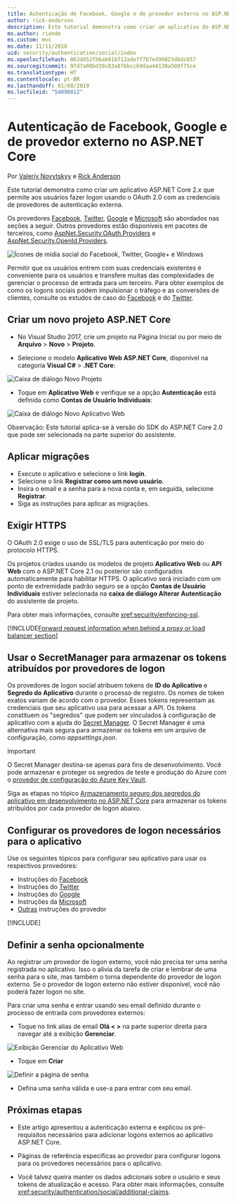 ```yaml
---
title: Autenticação de Facebook, Google e de provedor externo no ASP.NET Core
author: rick-anderson
description: Este tutorial demonstra como criar um aplicativo do ASP.NET Core 2.x usando o OAuth 2.0 com provedores de autenticação externa.
ms.author: riande
ms.custom: mvc
ms.date: 11/11/2018
uid: security/authentication/social/index
ms.openlocfilehash: 063d452fb6ab91b712ade7f7b7ed99823dbdc657
ms.sourcegitcommit: 97d7a00bd39c83a8f6bccb9daa44130a509f75ce
ms.translationtype: HT
ms.contentlocale: pt-BR
ms.lasthandoff: 01/08/2019
ms.locfileid: "54098812"
---
```

# <a name="facebook-google-and-external-provider-authentication-in-aspnet-core"></a>Autenticação de Facebook, Google e de provedor externo no ASP.NET Core

Por [Valeriy Novytskyy](https://github.com/01binary) e [Rick Anderson](https://twitter.com/RickAndMSFT)

Este tutorial demonstra como criar um aplicativo ASP.NET Core 2.x que permite aos usuários fazer logon usando o OAuth 2.0 com as credenciais de provedores de autenticação externa.

Os provedores [Facebook](xref:security/authentication/facebook-logins), [Twitter](xref:security/authentication/twitter-logins), [Google](xref:security/authentication/google-logins) e [Microsoft](xref:security/authentication/microsoft-logins) são abordados nas seções a seguir. Outros provedores estão disponíveis em pacotes de terceiros, como [AspNet.Security.OAuth.Providers](https://github.com/aspnet-contrib/AspNet.Security.OAuth.Providers) e [AspNet.Security.OpenId.Providers](https://github.com/aspnet-contrib/AspNet.Security.OpenId.Providers).

![Ícones de mídia social do Facebook, Twitter, Google+ e Windows](index/_static/social.png)

Permitir que os usuários entrem com suas credenciais existentes é conveniente para os usuários e transfere muitas das complexidades de gerenciar o processo de entrada para um terceiro. Para obter exemplos de como os logons sociais podem impulsionar o tráfego e as conversões de clientes, consulte os estudos de caso do [Facebook](https://www.facebook.com/unsupportedbrowser) e do [Twitter](https://dev.twitter.com/resources/case-studies).

## <a name="create-a-new-aspnet-core-project"></a>Criar um novo projeto ASP.NET Core

* No Visual Studio 2017, crie um projeto na Página Inicial ou por meio de **Arquivo** > **Novo** > **Projeto**.

* Selecione o modelo **Aplicativo Web ASP.NET Core**, disponível na categoria **Visual C#** > **.NET Core**:

![Caixa de diálogo Novo Projeto](index/_static/new-project.png)

* Toque em **Aplicativo Web** e verifique se a opção **Autenticação** está definida como **Contas de Usuário Individuais**:

![Caixa de diálogo Novo Aplicativo Web](index/_static/select-project.png)

Observação: Este tutorial aplica-se à versão do SDK do ASP.NET Core 2.0 que pode ser selecionada na parte superior do assistente.

## <a name="apply-migrations"></a>Aplicar migrações

* Execute o aplicativo e selecione o link **login**.
* Selecione o link **Registrar como um novo usuário**.
* Insira o email e a senha para a nova conta e, em seguida, selecione **Registrar**.
* Siga as instruções para aplicar as migrações.

## <a name="require-https"></a>Exigir HTTPS

O OAuth 2.0 exige o uso de SSL/TLS para autenticação por meio do protocolo HTTPS.

Os projetos criados usando os modelos de projeto **Aplicativo Web** ou **API Web** com o ASP.NET Core 2.1 ou posterior são configurados automaticamente para habilitar HTTPS. O aplicativo será iniciado com um ponto de extremidade padrão seguro se a opção **Contas de Usuário Individuais** estiver selecionada na **caixa de diálogo Alterar Autenticação** do assistente de projeto.

Para obter mais informações, consulte <xref:security/enforcing-ssl>.

[!INCLUDE[Forward request information when behind a proxy or load balancer section](includes/forwarded-headers-middleware.md)]

## <a name="use-secretmanager-to-store-tokens-assigned-by-login-providers"></a>Usar o SecretManager para armazenar os tokens atribuídos por provedores de logon

Os provedores de logon social atribuem tokens de **ID do Aplicativo** e **Segredo do Aplicativo** durante o processo de registro. Os nomes de token exatos variam de acordo com o provedor. Esses tokens representam as credenciais que seu aplicativo usa para acessar a API. Os tokens constituem os "segredos" que podem ser vinculados à configuração de aplicativo com a ajuda do [Secret Manager](xref:security/app-secrets#secret-manager). O Secret Manager é uma alternativa mais segura para armazenar os tokens em um arquivo de configuração, como *appsettings.json*.

> [!IMPORTANT]
> O Secret Manager destina-se apenas para fins de desenvolvimento. Você pode armazenar e proteger os segredos de teste e produção do Azure com o [provedor de configuração do Azure Key Vault](xref:security/key-vault-configuration).

Siga as etapas no tópico [Armazenamento seguro dos segredos do aplicativo em desenvolvimento no ASP.NET Core](xref:security/app-secrets) para armazenar os tokens atribuídos por cada provedor de logon abaixo.

## <a name="setup-login-providers-required-by-your-application"></a>Configurar os provedores de logon necessários para o aplicativo

Use os seguintes tópicos para configurar seu aplicativo para usar os respectivos provedores:

* Instruções do [Facebook](xref:security/authentication/facebook-logins)
* Instruções do [Twitter](xref:security/authentication/twitter-logins)
* Instruções do [Google](xref:security/authentication/google-logins)
* Instruções da [Microsoft](xref:security/authentication/microsoft-logins)
* [Outras](xref:security/authentication/otherlogins) instruções do provedor

[!INCLUDE[](includes/chain-auth-providers.md)]

## <a name="optionally-set-password"></a>Definir a senha opcionalmente

Ao registrar um provedor de logon externo, você não precisa ter uma senha registrada no aplicativo. Isso o alivia da tarefa de criar e lembrar de uma senha para o site, mas também o torna dependente do provedor de logon externo. Se o provedor de logon externo não estiver disponível, você não poderá fazer logon no site.

Para criar uma senha e entrar usando seu email definido durante o processo de entrada com provedores externos:

* Toque no link alias de email **Olá &lt; &gt;** na parte superior direita para navegar até a exibição **Gerenciar**.

![Exibição Gerenciar do Aplicativo Web](index/_static/pass1a.png)

* Toque em **Criar**

![Definir a página de senha](index/_static/pass2a.png)

* Defina uma senha válida e use-a para entrar com seu email.

## <a name="next-steps"></a>Próximas etapas

* Este artigo apresentou a autenticação externa e explicou os pré-requisitos necessários para adicionar logons externos ao aplicativo ASP.NET Core.

* Páginas de referência específicas ao provedor para configurar logons para os provedores necessários para o aplicativo.

* Você talvez queira manter os dados adicionais sobre o usuário e seus tokens de atualização e acesso. Para obter mais informações, consulte <xref:security/authentication/social/additional-claims>.
